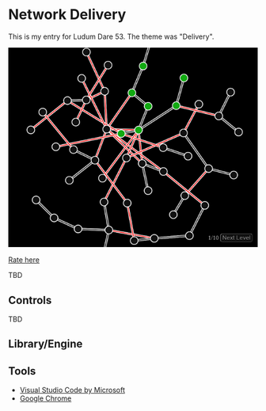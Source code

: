 # Network Delivery

This is my entry for Ludum Dare 53. The theme was "Delivery".

[![Screenshot of the game.](./screenshots/main.png)](https://rialgar.github.io/LD53/)

[Rate here](https://ldjam.com/events/ludum-dare/53/TBD)

TBD

## Controls

TBD

## Library/Engine

## Tools
- [Visual Studio Code by Microsoft](https://code.visualstudio.com/)
- [Google Chrome](https://www.google.com/chrome/)
